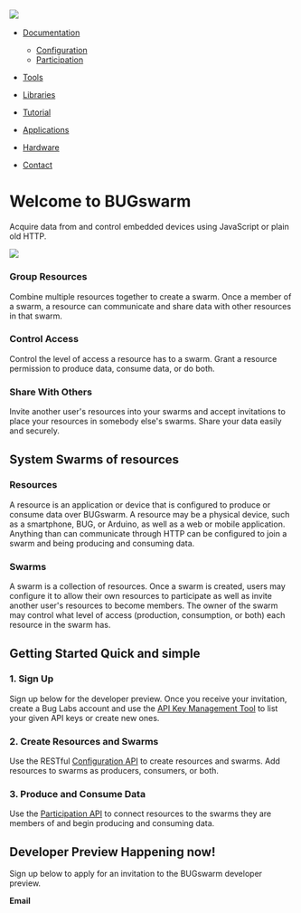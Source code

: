 ### [![][1]][2]

  * [Documentation][3]

    * [Configuration][4]
    * [Participation][5]

  * [Tools][6]
  * [Libraries][7]
  * [Tutorial][8]
  * [Applications][9]
  * [Hardware][10]
  * [Contact][11]

# Welcome to BUGswarm

Acquire data from and control embedded devices using JavaScript or plain old
HTTP.

![][12]

### Group Resources

Combine multiple resources together to create a swarm. Once a member of a
swarm, a resource can communicate and share data with other resources in that
swarm.

### Control Access

Control the level of access a resource has to a swarm. Grant a resource
permission to produce data, consume data, or do both.

### Share With Others

Invite another user's resources into your swarms and accept invitations to
place your resources in somebody else's swarms. Share your data easily and
securely.

## System Swarms of resources

### Resources

A resource is an application or device that is configured to produce or
consume data over BUGswarm. A resource may be a physical device, such as a
smartphone, BUG, or Arduino, as well as a web or mobile application. Anything
than can communicate through HTTP can be configured to join a swarm and being
producing and consuming data.

### Swarms

A swarm is a collection of resources. Once a swarm is created, users may
configure it to allow their own resources to participate as well as invite
another user's resources to become members. The owner of the swarm may control
what level of access (production, consumption, or both) each resource in the
swarm has.

## Getting Started Quick and simple

### 1. Sign Up

Sign up below for the developer preview. Once you receive your invitation,
create a Bug Labs account and use the [API Key Management Tool][6] to list
your given API keys or create new ones.

### 2. Create Resources and Swarms

Use the RESTful [Configuration API][4] to create resources and swarms. Add
resources to swarms as producers, consumers, or both.

### 3. Produce and Consume Data

Use the [Participation API][5] to connect resources to the swarms they are
members of and begin producing and consuming data.

## Developer Preview Happening now!

Sign up below to apply for an invitation to the BUGswarm developer preview.

**Email**

   [1]: images/bs_logo.png
   [2]: index.html
   [3]: documentation.html
   [4]: configuration_api.html
   [5]: participation_api.html
   [6]: tools.html
   [7]: libraries.html
   [8]: tutorial.html
   [9]: applications.html
   [10]: hardware.html
   [11]: contact.html
   [12]: images/bs_cubes.png